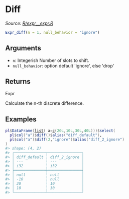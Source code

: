 # Diff

*Source: [R/expr__expr.R](https://github.com/pola-rs/r-polars/tree/main/R/expr__expr.R)*

```r
Expr_diff(n = 1, null_behavior = "ignore")
```

## Arguments

- `n`: Integerish Number of slots to shift.
- `null_behavior`: option default 'ignore', else 'drop'

## Returns

Expr

Calculate the n-th discrete difference.

## Examples

<pre class='r-example'><code><span class='r-in'><span><span class='va'>pl</span><span class='op'>$</span><span class='fu'>DataFrame</span><span class='op'>(</span><span class='fu'><a href='https://rdrr.io/r/base/list.html'>list</a></span><span class='op'>(</span> a<span class='op'>=</span><span class='fu'><a href='https://rdrr.io/r/base/c.html'>c</a></span><span class='op'>(</span><span class='fl'>20L</span>,<span class='fl'>10L</span>,<span class='fl'>30L</span>,<span class='fl'>40L</span><span class='op'>)</span><span class='op'>)</span><span class='op'>)</span><span class='op'>$</span><span class='fu'>select</span><span class='op'>(</span></span></span>
<span class='r-in'><span>  <span class='va'>pl</span><span class='op'>$</span><span class='fu'>col</span><span class='op'>(</span><span class='st'>"a"</span><span class='op'>)</span><span class='op'>$</span><span class='fu'>diff</span><span class='op'>(</span><span class='op'>)</span><span class='op'>$</span><span class='fu'>alias</span><span class='op'>(</span><span class='st'>"diff_default"</span><span class='op'>)</span>,</span></span>
<span class='r-in'><span>  <span class='va'>pl</span><span class='op'>$</span><span class='fu'>col</span><span class='op'>(</span><span class='st'>"a"</span><span class='op'>)</span><span class='op'>$</span><span class='fu'>diff</span><span class='op'>(</span><span class='fl'>2</span>,<span class='st'>"ignore"</span><span class='op'>)</span><span class='op'>$</span><span class='fu'>alias</span><span class='op'>(</span><span class='st'>"diff_2_ignore"</span><span class='op'>)</span></span></span>
<span class='r-in'><span><span class='op'>)</span></span></span>
<span class='r-out co'><span class='r-pr'>#&gt;</span> shape: (4, 2)</span>
<span class='r-out co'><span class='r-pr'>#&gt;</span> ┌──────────────┬───────────────┐</span>
<span class='r-out co'><span class='r-pr'>#&gt;</span> │ diff_default ┆ diff_2_ignore │</span>
<span class='r-out co'><span class='r-pr'>#&gt;</span> │ ---          ┆ ---           │</span>
<span class='r-out co'><span class='r-pr'>#&gt;</span> │ i32          ┆ i32           │</span>
<span class='r-out co'><span class='r-pr'>#&gt;</span> ╞══════════════╪═══════════════╡</span>
<span class='r-out co'><span class='r-pr'>#&gt;</span> │ null         ┆ null          │</span>
<span class='r-out co'><span class='r-pr'>#&gt;</span> │ -10          ┆ null          │</span>
<span class='r-out co'><span class='r-pr'>#&gt;</span> │ 20           ┆ 10            │</span>
<span class='r-out co'><span class='r-pr'>#&gt;</span> │ 10           ┆ 30            │</span>
<span class='r-out co'><span class='r-pr'>#&gt;</span> └──────────────┴───────────────┘</span>
 </code></pre>